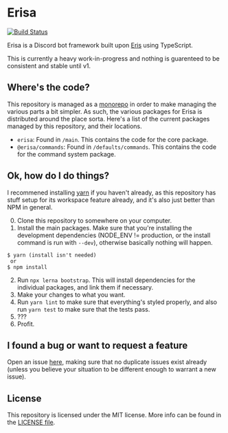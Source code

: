 # Erisa
[![Build Status](https://travis-ci.org/Ovyerus/erisa.svg?branch=master)](https://travis-ci.org/Ovyerus/erisa)

Erisa is a Discord bot framework built upon [Eris](https://github.com/abalabahaha/eris) using TypeScript.

This is currently a heavy work-in-progress and nothing is guarenteed to be consistent and stable until v1.

## Where's the code?
This repository is managed as a [monorepo](https://danluu.com/monorepo/) in order to make managing the various parts a bit simpler.
As such, the various packages for Erisa is distributed around the place sorta. Here's a list of the current packages managed by this repository, and their locations.

- `erisa`: Found in `/main`. This contains the code for the core package.
- `@erisa/commands`: Found in `/defaults/commands`. This contains the code for the command system package.

## Ok, how do I do things?
I recommened installing [yarn](https://yarnpkg.com) if you haven't already, as this repository has stuff setup for its workspace feature already, and it's also just better than NPM in general.

0. Clone this repository to somewhere on your computer.
1. Install the main packages. Make sure that you're installing the development dependencies (NODE_ENV != production, or the install command is run with `--dev`), otherwise basically nothing will happen.
```
$ yarn (install isn't needed)
 or
$ npm install
```
2. Run `npx lerna bootstrap`. This will install dependencies for the individual packages, and link them if necessary.
3. Make your changes to what you want.
4. Run `yarn lint` to make sure that everything's styled properly, and also run `yarn test` to make sure that the tests pass.
5. ???
6. Profit.

## I found a bug or want to request a feature
Open an issue [here](https://github.com/Ovyerus/erisa/issues), making sure that no duplicate issues exist already (unless you believe your situation to be different enough to warrant a new issue).

## License
This repository is licensed under the MIT license. More info can be found in the [LICENSE file](/LICENSE).
